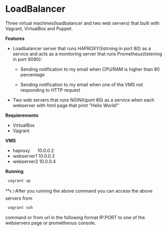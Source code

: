 # LoadBalancer
Three virtual machines(loadbalancer and two web servers) that built with Vagrant, VirtualBox and Puppet.

 **Features**
 - Loadbalancer server that runs HAPROXY(listrning in port 80) as  a service and acts as a monitoring server that runs Prometheus(listening in port 9090):

    - Sending notification to my email when CPU/RAM is higher than 80 percentage

    - Sending notification to my email when one of the VMS not responding to HTTP request 
 - Two web servers that runs NGINX(port 80) as a service when each webserver with html page that print "Hello World!"

  **Requierements**
  - VirtualBox
  - Vagrant
  
  **VMS**
    
  - haproxy &nbsp;&nbsp;&nbsp;&nbsp;&nbsp;10.0.0.2
  - webserver1  10.0.0.3
  - webserver2  10.0.0.4

   **Running**
```bash
 vagrant up
```

**👉After you running the above command you can access the above servers from 
```bash
 vagrant ssh               
``` 
command or from url in the following format IP:PORT to one of the webservers page or prometheous console.